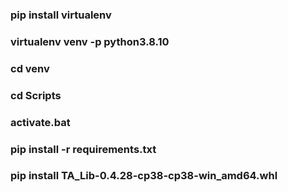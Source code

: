 ### pip install virtualenv
### virtualenv venv -p python3.8.10
### cd venv
### cd Scripts
### activate.bat
### pip install -r requirements.txt
### pip install TA_Lib-0.4.28-cp38-cp38-win_amd64.whl
